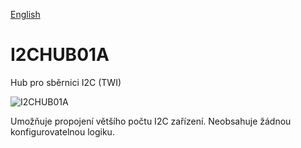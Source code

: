 
[English](./README.md)
<!--- module --->
# I2CHUB01A
<!--- Emodule --->

<!--- subtitle ---> Hub pro sběrnici I2C (TWI) <!--- Esubtitle --->

![I2CHUB01A](/doc/img/I2CHUB01A_QRcode.png)

<!--- description ---> Umožňuje propojení většího počtu I2C zařízení. Neobsahuje žádnou konfigurovatelnou logiku.<!--- Edescription --->
            